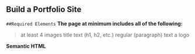 ## Build a Portfolio Site

`##Required Elements`
**The page at minimum includes all of the following:**
>at least 4 images
>title text (h1, h2, etc.)
>regular (paragraph) text
>a logo

**Semantic HTML**

